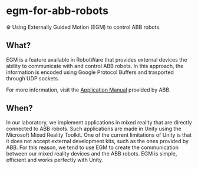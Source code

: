 # egm-for-abb-robots
:gear: Using Externally Guided Motion (EGM) to control ABB robots. 

## What?
EGM is a feature available in RobotWare that provides external devices the ability to communicate with and control ABB robots. In this approach, the information is encoded using Google Protocol Buffers and trasported through UDP sockets.

For more information, visit the [Application Manual](https://library.e.abb.com/public/f05090fae99a4d0ba2ee332e50865791/3HAC073318%20AM%20Externally%20Guided%20Motion%20RW7-en.pdf) provided by ABB.

## When?
In our laboratory, we implement applications in mixed reality that are directly connected to ABB robots. Such applications are made in Unity using the Microsoft Mixed Reality Toolkit. One of the current limitations of Unity is that it does not accept external development kits, such as the ones provided by ABB. For this reason, we tend to use EGM to create the communication between our mixed reality devices and the ABB robots. EGM is simple, efficient and works perfectly with Unity.
